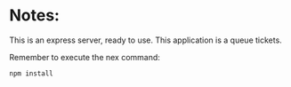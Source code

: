 # Notes:

This is an express server, ready to use. This application is a queue tickets. 

Remember to execute the nex command:

```
npm install
```